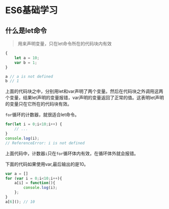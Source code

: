 # ES6基础学习

## 什么是let命令

> 用来声明变量，只在let命令所在的代码块内有效

```javascript
{
    let a = 10;
    var b = 1;
}

a // a is not defined
b // 1
```

上面的代码块之中，分别用let和var声明了两个变量。然后在代码块之外调用这两个变量，结果let声明的变量报错，var声明的变量返回了正常的值。这表明let声明的变量只在它所在的代码块有效。

`for`循环的计数器，就很适合let命令。

```javascript
for(let i = 0;i<10;i++) {
    // ...
}
console.log(i);
// ReferenceError: i is not defined
```

上面代码中，计数器`i`只在`for`循环体内有效，在循环体外就会报错。

下面的代码如果使用var,最后输出的是10。

```javascript
var a = []
for (var i = 0;i<10;i++){
    a[i] = function(){
        console.log(i);
    };
}
a[6](); // 10
```

